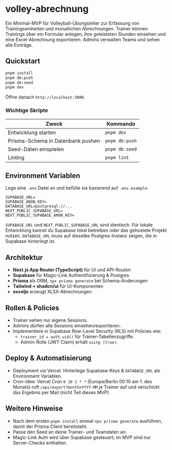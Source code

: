 # volley-abrechnung

Ein Minimal-MVP für Volleyball-Übungsleiter zur Erfassung von Trainingseinheiten und monatlichen Abrechnungen. Trainer können Trainings über ein Formular anlegen, ihre geleisteten Stunden einsehen und eine Excel-Abrechnung exportieren. Admins verwalten Teams und sehen alle Einträge.

## Quickstart

```bash
pnpm install
pnpm db:push
pnpm db:seed
pnpm dev
```

Öffne danach `http://localhost:3000`.

### Wichtige Skripte

| Zweck | Kommando |
| --- | --- |
| Entwicklung starten | `pnpm dev` |
| Prisma-Schema in Datenbank pushen | `pnpm db:push` |
| Seed-Daten einspielen | `pnpm db:seed` |
| Linting | `pnpm lint` |

## Environment Variablen

Lege eine `.env` Datei an und befülle sie basierend auf `.env.example`:

```
SUPABASE_URL=
SUPABASE_ANON_KEY=
DATABASE_URL=postgresql://...
NEXT_PUBLIC_SUPABASE_URL=
NEXT_PUBLIC_SUPABASE_ANON_KEY=
```

`SUPABASE_URL` und `NEXT_PUBLIC_SUPABASE_URL` sind identisch. Für lokale Entwicklung kannst du Supabase lokal betreiben oder das gehostete Projekt nutzen. `DATABASE_URL` muss auf dieselbe Postgres-Instanz zeigen, die in Supabase hinterlegt ist.

## Architektur

- **Next.js App Router (TypeScript)** für UI und API-Routen
- **Supabase** für Magic-Link Authentifizierung & Postgres
- **Prisma** als ORM, `npx prisma generate` bei Schema-Änderungen
- **Tailwind + shadcn/ui** für UI-Komponenten
- **exceljs** erzeugt XLSX-Abrechnungen

## Rollen & Policies

- Trainer sehen nur eigene Sessions.
- Admins dürfen alle Sessions einsehen/exportieren.
- Implementiere in Supabase Row-Level Security (RLS) mit Policies wie:
  - `trainer_id = auth.uid()` für Trainer-Tabellenzugriffe.
  - Admin-Rolle (JWT Claim) erhält `using (true)`.

## Deploy & Automatisierung

- Deployment via Vercel. Hinterlege Supabase-Keys & `DATABASE_URL` als Environment Variablen.
- Cron-Idee: Vercel Cron `0 10 1 * *` (Europe/Berlin 00:10 am 1. des Monats) ruft `/api/export?month=YYYY-MM` je Trainer auf und verschickt das Ergebnis per Mail (nicht Teil dieses MVP).

## Weitere Hinweise

- Nach dem ersten `pnpm install` einmal `npx prisma generate` ausführen, damit der Prisma Client bereitsteht.
- Passe den Seed an deine Trainer- und Teamdaten an.
- Magic-Link Auth wird über Supabase gesteuert; im MVP sind nur Server-Checks enthalten.
